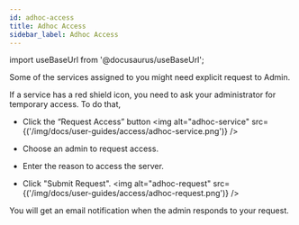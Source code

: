 ```yaml
---
id: adhoc-access
title: Adhoc Access
sidebar_label: Adhoc Access
---
```


import useBaseUrl from '@docusaurus/useBaseUrl';


Some of the services assigned to you might need explicit request to Admin.  

If a service has a red shield icon, you need to ask your administrator for temporary access.
To do that,

- Click the “Request Access” button
<img  alt="adhoc-service" src={('/img/docs/user-guides/access/adhoc-service.png')} />

- Choose an admin to request access.
- Enter the reason to access the server.
- Click "Submit Request".
<img  alt="adhoc-request" src={('/img/docs/user-guides/access/adhoc-request.png')} />

You will get an email notification when the admin responds to your request.

